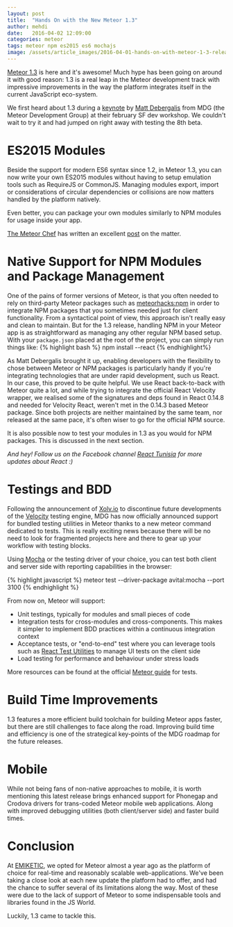 ```yaml
---
layout: post
title:  "Hands On with the New Meteor 1.3"
author: mehdi
date:   2016-04-02 12:09:00
categories: meteor
tags: meteor npm es2015 es6 mochajs
image: /assets/article_images/2016-04-01-hands-on-with-meteor-1-3-release/emiketic-hands-on-meteor-1-3.jpg
---
```


[Meteor 1.3] is here and it's awesome! Much hype has been going on around it with good reason: 1.3 is a real leap
in the Meteor development track with impressive improvements in the way the platform integrates itself in the current JavaScript
eco-system.

We first heard about 1.3 during a [keynote] by [Matt Debergalis] from MDG (the Meteor Development Group) at their february SF dev workshop.
We couldn't wait to try it and had jumped on right away with testing the 8th beta.

# ES2015 Modules

Beside the support for modern ES6 syntax since 1.2, in Meteor 1.3, you can now write your own ES2015 modules without having to setup emulation tools such as RequireJS or CommonJS.
Managing modules export, import or considerations of circular dependencies or collisions are now matters handled by the platform natively.

Even better, you can package your own modules similarly to NPM modules for usage inside your app.

[The Meteor Chef] has written an excellent [post] on the matter.


# Native Support for NPM Modules and Package Management

One of the pains of former versions of Meteor, is that you often needed to rely on third-party Meteor packages such as [meteorhacks:npm]
in order to integrate NPM packages that you sometimes needed just for client functionality.
From a syntactical point of view, this approach isn't really easy and clean to maintain. But for the 1.3 release, handling
NPM in your Meteor app is as straightforward as managing any other regular NPM based setup. With your `package.json`
placed at the root of the project, you can simply run things like:
{% highlight bash %}
    npm install --react
{% endhighlight%}

As Matt Debergalis brought it up, enabling developers with the flexibility to chose between Meteor or NPM packages is particularly handy if you're integrating
technologies that are under rapid development, such us React. In our case, this proved to be quite helpful.
We use React back-to-back with Meteor quite a lot, and while trying to integrate the official React Velocity wrapper, we realised some of the
signatures and deps found in React 0.14.8 and needed for Velocity React, weren't met in the 0.14.3 based Meteor package.
Since both projects are neither maintained by the same team, nor released at the same pace, it's often wiser to go for the
official NPM source.

It is also possible now to test your modules in 1.3 as you would for NPM packages. This is discussed in the next section.

*And hey! Follow us on the Facebook channel [React Tunisia] for more updates about React :)*

# Testings and BDD

Following the announcement of [Xolv.io] to discontinue future developments of the [Velocity] testing engine, MDG has
now officially announced support for bundled testing utilities in Meteor thanks to a new meteor command dedicated to tests.
This is really exciting news because there will be no need to look for fragmented projects here and there to gear up your workflow with testing blocks.

Using [Mocha] or the testing driver of your choice, you can test both client and server side with reporting capabilities in the
browser:

{% highlight javascript %}
    meteor test --driver-package avital:mocha --port 3100
{% endhighlight %}

From now on, Meteor will support:

* Unit testings, typically for modules and small pieces of code
* Integration tests for cross-modules and cross-components. This makes it simpler to implement BDD practices within a continuous integration context
* Acceptance tests, or "end-to-end" test where you can leverage tools such as [React Test Utilities] to manage UI tests on the client side
* Load testing for performance and behaviour under stress loads

More resources can be found at the official [Meteor guide] for tests.

# Build Time Improvements

1.3 features a more efficient build toolchain for building Meteor apps faster, but there are still challenges
to face along the road. Improving build time and efficiency is one of the strategical key-points of the MDG
roadmap for the future releases.

# Mobile

While not being fans of non-native approaches to mobile, it is worth mentioning this latest release brings enhanced support
for Phonegap and Crodova drivers for trans-coded Meteor mobile web applications. Along with improved debugging utilities (both client/server side)
and faster build times.

# Conclusion
At [EMIKETIC], we opted for Meteor almost a year ago as the platform of choice for real-time and reasonably scalable web-applications.
We've been taking a close look at each new update the platform had to offer, and had the chance to suffer several of its limitations along the way.
Most of these were due to the lack of support of Meteor to some indispensable tools and libraries found in the JS World.

Luckily, 1.3 came to tackle this.


[Meteor 1.3]: http://info.meteor.com/blog/announcing-meteor-1.3
[EMIKETIC]: http://www.emiketic.com
[keynote]: https://youtu.be/7d0xTR-eYh0
[Matt Debergalis]: https://twitter.com/debergalis
[meteorhacks:npm]: https://github.com/meteorhacks/npm
[React Tunisia]: https://www.facebook.com/ReactJSTun/?fref=ts
[The Meteor Chef]: https://themeteorchef.com
[post]: https://themeteorchef.com/blog/meteor-1-3-from-a-20-000-foot-view/
[Xolv.io]: https://forums.meteor.com/t/velocity-update-xolv-io-are-handing-meteor-testing-back-to-the-mdg/13117
[Velocity]: https://github.com/meteor-velocity/velocity
[Mocha]: https://mochajs.org/
[Meteor guide]: http://guide.meteor.com/testing.html
[React Test Utilities]: https://facebook.github.io/react/docs/test-utils.html
